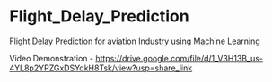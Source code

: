 # Flight_Delay_Prediction
Flight Delay Prediction for aviation Industry using Machine Learning

Video Demonstration - https://drive.google.com/file/d/1_V3H13B_us-4YL8p2YPZGxDSYdkH8Tsk/view?usp=share_link
